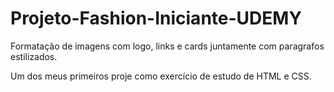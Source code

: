 # Projeto-Fashion-Iniciante-UDEMY
Formatação de imagens com logo, links e cards juntamente com paragrafos estilizados.

Um dos meus primeiros  proje  como exercício de estudo de HTML e CSS.
